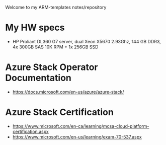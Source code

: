 Welcome to my ARM-templates notes/repository
# My HW specs
* HP Proliant DL360 G7 server, dual Xeon X5670 2.93Ghz, 144 GB DDR3, 4x 300GB SAS 10K RPM + 1x 256GB SSD
# Azure Stack Operator Documentation
* https://docs.microsoft.com/en-us/azure/azure-stack/
# Azure Stack Certification
* https://www.microsoft.com/en-ca/learning/mcsa-cloud-platform-certification.aspx
* https://www.microsoft.com/en-us/learning/exam-70-537.aspx
